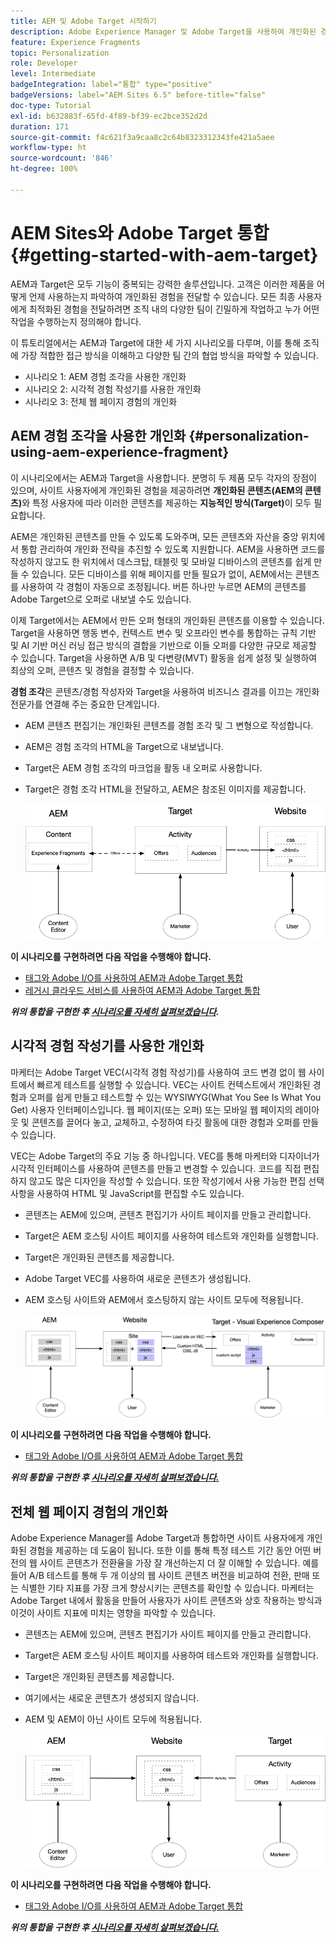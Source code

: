 ```yaml
---
title: AEM 및 Adobe Target 시작하기
description: Adobe Experience Manager 및 Adobe Target을 사용하여 개인화된 경험을 만들고 전달하는 방법을 보여 주는 전체 튜토리얼입니다. 이 튜토리얼에서는 전체 프로세스에 참여하는 다양한 페르소나와 그들이 서로 협업하는 방법에 대해서도 배울 수 있습니다.
feature: Experience Fragments
topic: Personalization
role: Developer
level: Intermediate
badgeIntegration: label="통합" type="positive"
badgeVersions: label="AEM Sites 6.5" before-title="false"
doc-type: Tutorial
exl-id: b632883f-65fd-4f89-bf39-ec2bce352d2d
duration: 171
source-git-commit: f4c621f3a9caa8c2c64b8323312343fe421a5aee
workflow-type: ht
source-wordcount: '846'
ht-degree: 100%

---
```


# AEM Sites와 Adobe Target 통합 {#getting-started-with-aem-target}

AEM과 Target은 모두 기능이 중복되는 강력한 솔루션입니다. 고객은 이러한 제품을 어떻게 언제 사용하는지 파악하여 개인화된 경험을 전달할 수 있습니다. 모든 최종 사용자에게 최적화된 경험을 전달하려면 조직 내의 다양한 팀이 긴밀하게 작업하고 누가 어떤 작업을 수행하는지 정의해야 합니다.

이 튜토리얼에서는 AEM과 Target에 대한 세 가지 시나리오를 다루며, 이를 통해 조직에 가장 적합한 접근 방식을 이해하고 다양한 팀 간의 협업 방식을 파악할 수 있습니다.

* 시나리오 1: AEM 경험 조각을 사용한 개인화
* 시나리오 2: 시각적 경험 작성기를 사용한 개인화
* 시나리오 3: 전체 웹 페이지 경험의 개인화

## AEM 경험 조각을 사용한 개인화 {#personalization-using-aem-experience-fragment}

이 시나리오에서는 AEM과 Target을 사용합니다. 분명히 두 제품 모두 각자의 장점이 있으며, 사이트 사용자에게 개인화된 경험을 제공하려면 **개인화된 콘텐츠(AEM의 콘텐츠)**&#x200B;와 특정 사용자에 따라 이러한 콘텐츠를 제공하는 **지능적인 방식(Target)**&#x200B;이 모두 필요합니다.

AEM은 개인화된 콘텐츠를 만들 수 있도록 도와주며, 모든 콘텐츠와 자산을 중앙 위치에서 통합 관리하여 개인화 전략을 추진할 수 있도록 지원합니다. AEM을 사용하면 코드를 작성하지 않고도 한 위치에서 데스크탑, 태블릿 및 모바일 디바이스의 콘텐츠를 쉽게 만들 수 있습니다. 모든 디바이스를 위해 페이지를 만들 필요가 없이, AEM에서는 콘텐츠를 사용하여 각 경험이 자동으로 조정됩니다. 버튼 하나만 누르면 AEM의 콘텐츠를 Adobe Target으로 오퍼로 내보낼 수도 있습니다.

이제 Target에서는 AEM에서 만든 오퍼 형태의 개인화된 콘텐츠를 이용할 수 있습니다. Target을 사용하면 행동 변수, 컨텍스트 변수 및 오프라인 변수를 통합하는 규칙 기반 및 AI 기반 머신 러닝 접근 방식의 결합을 기반으로 이들 오퍼를 다양한 규모로 제공할 수 있습니다.  Target을 사용하면 A/B 및 다변량(MVT) 활동을 쉽게 설정 및 실행하여 최상의 오퍼, 콘텐츠 및 경험을 결정할 수 있습니다.

**경험 조각**&#x200B;은 콘텐츠/경험 작성자와 Target을 사용하여 비즈니스 결과를 이끄는 개인화 전문가를 연결해 주는 중요한 단계입니다.

* AEM 콘텐츠 편집기는 개인화된 콘텐츠를 경험 조각 및 그 변형으로 작성합니다.
* AEM은 경험 조각의 HTML을 Target으로 내보냅니다.&#x200B;
* Target은 AEM 경험 조각의 마크업을 활동 내 오퍼로 사용합니다.
* Target은 경험 조각 HTML을 전달하고, AEM은 참조된 이미지를 제공합니다.

  ![경험 조각을 사용한 개인화 다이어그램](assets/personalization-use-case-1/use-case-1-diagram.png)

**이 시나리오를 구현하려면 다음 작업을 수행해야 합니다.**

* [태그와 Adobe I/O를 사용하여 AEM과 Adobe Target 통합](./implementation.md#integrating-aem-target-options)
* [레거시 클라우드 서비스를 사용하여 AEM과 Adobe Target 통합](./implementation.md#integrating-aem-target-options)

***위의 통합을 구현한 후 [시나리오를 자세히 살펴보겠습니다](./personalization-use-case-1.md).***

## 시각적 경험 작성기를 사용한 개인화

마케터는 Adobe Target VEC(시각적 경험 작성기)를 사용하여 코드 변경 없이 웹 사이트에서 빠르게 테스트를 실행할 수 있습니다. VEC는 사이트 컨텍스트에서 개인화된 경험과 오퍼를 쉽게 만들고 테스트할 수 있는 WYSIWYG(What You See Is What You Get) 사용자 인터페이스입니다. 웹 페이지(또는 오퍼) 또는 모바일 웹 페이지의 레이아웃 및 콘텐츠를 끌어다 놓고, 교체하고, 수정하여 타깃 활동에 대한 경험과 오퍼를 만들 수 있습니다.

VEC는 Adobe Target의 주요 기능 중 하나입니다. VEC를 통해 마케터와 디자이너가 시각적 인터페이스를 사용하여 콘텐츠를 만들고 변경할 수 있습니다. 코드를 직접 편집하지 않고도 많은 디자인을 작성할 수 있습니다. 또한 작성기에서 사용 가능한 편집 선택 사항을 사용하여 HTML 및 JavaScript를 편집할 수도 있습니다.

* 콘텐츠는 AEM에 있으며, 콘텐츠 편집기가 사이트 페이지를 만들고 관리합니다.
* Target은 AEM 호스팅 사이트 페이지를 사용하여 테스트와 개인화를 실행합니다.
* Target은 개인화된 콘텐츠를 제공합니다.
* Adobe Target VEC를 사용하여 새로운 콘텐츠가 생성됩니다.
* AEM 호스팅 사이트와 AEM에서 호스팅하지 않는 사이트 모두에 적용됩니다.

  ![시각적 규칙 편집기를 사용한 개인화 다이어그램](assets/personalization-use-case-3/use-case-diagram-3.png)

**이 시나리오를 구현하려면 다음 작업을 수행해야 합니다.**

* [태그와 Adobe I/O를 사용하여 AEM과 Adobe Target 통합](./implementation.md#integrating-aem-target-options)

***위의 통합을 구현한 후 [시나리오를 자세히 살펴보겠습니다.](./personalization-use-case-3.md)***

## 전체 웹 페이지 경험의 개인화

Adobe Experience Manager를 Adobe Target과 통합하면 사이트 사용자에게 개인화된 경험을 제공하는 데 도움이 됩니다. 또한 이를 통해 특정 테스트 기간 동안 어떤 버전의 웹 사이트 콘텐츠가 전환율을 가장 잘 개선하는지 더 잘 이해할 수 있습니다. 예를 들어 A/B 테스트를 통해 두 개 이상의 웹 사이트 콘텐츠 버전을 비교하여 전환, 판매 또는 식별한 기타 지표를 가장 크게 향상시키는 콘텐츠를 확인할 수 있습니다. 마케터는 Adobe Target 내에서 활동을 만들어 사용자가 사이트 콘텐츠와 상호 작용하는 방식과 이것이 사이트 지표에 미치는 영향을 파악할 수 있습니다.

* 콘텐츠는 AEM에 있으며, 콘텐츠 편집기가 사이트 페이지를 만들고 관리합니다.
* Target은 AEM 호스팅 사이트 페이지를 사용하여 테스트와 개인화를 실행합니다.
* Target은 개인화된 콘텐츠를 제공합니다.
* 여기에서는 새로운 콘텐츠가 생성되지 않습니다.
* AEM 및 AEM이 아닌 사이트 모두에 적용됩니다.

  ![다이어그램](assets/personalization-use-case-2/use-case-2-diagram.png)

**이 시나리오를 구현하려면 다음 작업을 수행해야 합니다.**

* [태그와 Adobe I/O를 사용하여 AEM과 Adobe Target 통합](./implementation.md#integrating-aem-target-options)

***위의 통합을 구현한 후 [시나리오를 자세히 살펴보겠습니다.](./personalization-use-case-2.md)***
